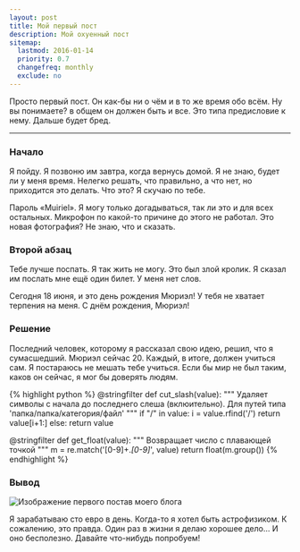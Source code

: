 ```yaml
---
layout: post
title: Мой первый пост
description: Мой охуенный пост
sitemap:
  lastmod: 2016-01-14
  priority: 0.7
  changefreq: monthly
  exclude: no
---
```


Просто первый пост. Он как-бы ни о чём и в то же время обо всём. Ну вы понимаете? в общем он должен быть и все. Это типа предисловие к нему. Дальше будет бред.

-----

### Начало

Я пойду. Я позвоню им завтра, когда вернусь домой. Я не знаю, будет ли у меня время. Нелегко решать, что правильно, а что нет, но приходится это делать. Что это? Я скучаю по тебе.

Пароль «Muiriel». Я могу только догадываться, так ли это и для всех остальных. Микрофон по какой-то причине до этого не работал. Это новая фотография? Не знаю, что и сказать.

### Второй абзац

Тебе лучше поспать. Я так жить не могу. Это был злой кролик. Я сказал им послать мне ещё один билет. У меня нет слов.

Сегодня 18 июня, и это день рождения Мюриэл! У тебя не хватает терпения на меня. С днём рождения, Мюриэл!

### Решение

Последний человек, которому я рассказал свою идею, решил, что я сумасшедший. Мюриэл сейчас 20. Каждый, в итоге, должен учиться сам. Я постараюсь не мешать тебе учиться. Если бы мир не был таким, каков он сейчас, я мог бы доверять людям.

{% highlight python %}
@stringfilter
def cut_slash(value):
    """ Удаляет символы с начала до последнего слеша (вклюительно). Для путей типа 'папка/папка/категория/файл' """
    if "/" in value:
        i = value.rfind('/')
        return value[i+1:]
    else:
        return value


@stringfilter
def get_float(value):
    """ Возвращает число с плавающей точкой """
    m = re.match('[0-9]+\.*[0-9]*', value)
    return float(m.group())
{% endhighlight %}

### Вывод

<img src="http://arkane0906.github.io/public/images/7758832526_cc8f681e48_c.jpg" alt="Изображение первого постав моего блога">

Я зарабатываю сто евро в день. Когда-то я хотел быть астрофизиком. К сожалению, это правда. Один раз в жизни я делаю хорошее дело... И оно бесполезно. Давайте что-нибудь попробуем!
